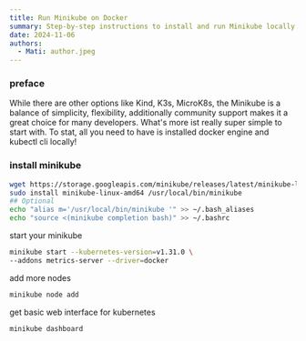 ```yaml
---
title: Run Minikube on Docker
summary: Step-by-step instructions to install and run Minikube locally using Docker.
date: 2024-11-06
authors:
  - Mati: author.jpeg
---
```


### preface

While there are other options like Kind, K3s, MicroK8s, the Minikube is a balance of simplicity, flexibility,
additionally community support makes it a great choice for many developers. What's more ist really super simple to start
with. To stat, all you need to have is installed docker engine and kubectl cli locally!

### install minikube

```bash
wget https://storage.googleapis.com/minikube/releases/latest/minikube-linux-amd64
sudo install minikube-linux-amd64 /usr/local/bin/minikube
## Optional
echo "alias m='/usr/local/bin/minikube '" >> ~/.bash_aliases
echo "source <(minikube completion bash)" >> ~/.bashrc
```

start your minikube

```bash
minikube start --kubernetes-version=v1.31.0 \
--addons metrics-server --driver=docker
```

add more nodes

```bash
minikube node add
```

get basic web interface for kubernetes

```bash
minikube dashboard
```

